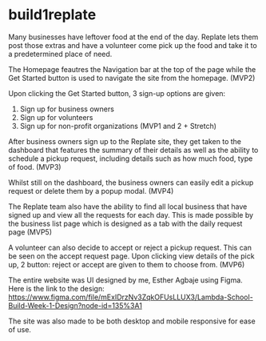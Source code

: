 # build1replate

Many businesses have leftover food at the end of the day. Replate lets them post those extras and have a volunteer come pick up the food and take it to a predetermined place of need.

The Homepage feautres the Navigation bar at the top of the page while the Get Started button is used to navigate the site from the homepage. (MVP2)

Upon clicking the Get Started button, 3 sign-up options are given:

1. Sign up for business owners
2. Sign up for volunteers
3. Sign up for non-profit organizations (MVP1 and 2 + Stretch)

After business owners sign up to the Replate site, they get taken to the dashboard that features the summary of their details as well as the ability to schedule a pickup request, including details such as how much food, type of food. (MVP3)

Whilst still on the dashboard, the business owners can easily edit a pickup request or delete them by a popup modal. (MVP4)

The Replate team also have the ability to find all local business that have signed up and view all the requests for each day. This is made possible by the business list page which is designed as a tab with the daily request page (MVP5)

A volunteer can also decide to accept or reject a pickup request. This can be seen on the accept request page. Upon clicking view details of the pick up, 2 button: reject or accept are given to them to choose from. (MVP6)

The entire website was UI designed by me, Esther Agbaje using Figma. Here is the link to the design: https://www.figma.com/file/mExIDrzNv3ZqkOFUsLLUX3/Lambda-School-Build-Week-1-Design?node-id=135%3A1

The site was also made to be both desktop and mobile responsive for ease of use.
